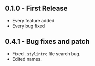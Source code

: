 ## 0.1.0 - First Release
* Every feature added
* Every bug fixed

## 0.4.1 - Bug fixes and patch
* Fixed `.stylintrc` file search bug.
* Edited names.
